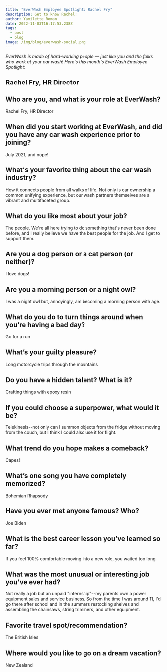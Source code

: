 ```yaml
---
title: "EverWash Employee Spotlight: Rachel Fry"
description: Get to know Rachel!
author: Yamilette Roman
date: 2022-11-03T16:17:53.238Z
tags:
  - post
  - blog
image: /img/blog/everwash-social.png
---
```

*EverWash is made of hard-working people — just like you and the folks who work at your car wash! Here's this month's EverWash Employee Spotlight:*

## **R﻿achel Fry, HR Director**

## **Who are you, and what is your role at EverWash?**

R﻿achel Fry, HR Director

## When did you start working at EverWash, and did you have any car wash experience prior to joining?

July 2021, and nope!

## **What's your favorite thing about the car wash industry?**

How it connects people from all walks of life. Not only is car ownership a common unifying experience, but our wash partners themselves are a vibrant and multifaceted group.

## What do you like most about your job?

The people. We're all here trying to do something that's never been done before, and I really believe we have the best people for the job. And I get to support them.

## Are you a dog person or a cat person (or neither)?

I love dogs!

## Are you a morning person or a night owl?

I was a night owl but, annoyingly, am becoming a morning person with age.

## What do you do to turn things around when you’re having a bad day?

Go for a run

## What’s your guilty pleasure?

Long motorcycle trips through the mountains

## Do you have a hidden talent? What is it?

Crafting things with epoxy resin

## If you could choose a superpower, what would it be?

Telekinesis--not only can I summon objects from the fridge without moving from the couch, but I think I could also use it for flight.

## What trend do you hope makes a comeback?

Capes!

## What’s one song you have completely memorized?

Bohemian Rhapsody

## Have you ever met anyone famous? Who?

Joe Biden

## What is the best career lesson you’ve learned so far?

If you feel 100% comfortable moving into a new role, you waited too long

## What was the most unusual or interesting job you’ve ever had?

Not really a job but an unpaid "internship"--my parents own a power equipment sales and service business. So from the time I was around 11, I'd go there after school and in the summers restocking shelves and assembling the chainsaws, string trimmers, and other equipment.

## Favorite travel spot/recommendation?

The British Isles

## Where would you like to go on a dream vacation?

New Zealand

<!--EndFragment-->
